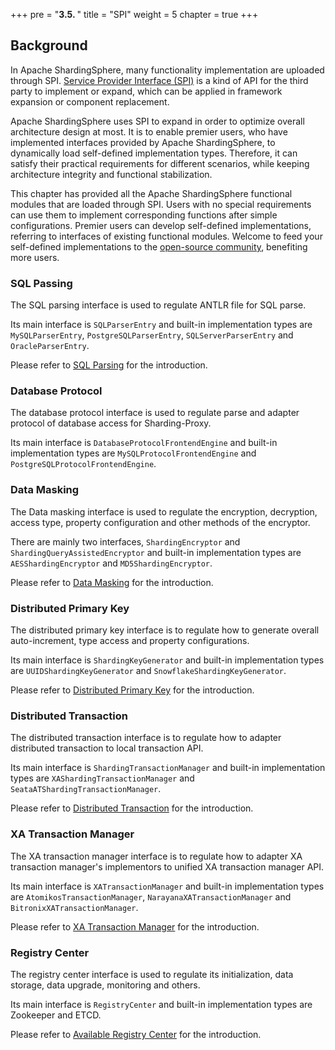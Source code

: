 +++
pre = "<b>3.5. </b>"
title = "SPI"
weight = 5
chapter = true
+++

## Background

In Apache ShardingSphere, many functionality implementation are uploaded through SPI. [Service Provider Interface (SPI)](https://docs.oracle.com/javase/tutorial/sound/SPI-intro.html) is a kind of API for the third party to implement or expand, which can be applied in framework expansion or component replacement.

Apache ShardingSphere uses SPI to expand in order to optimize overall architecture design at most. It is to enable premier users, who have implemented interfaces provided by Apache ShardingSphere, to dynamically load self-defined implementation types. Therefore, it can satisfy their practical requirements for different scenarios, while keeping architecture integrity and functional stabilization.

This chapter has provided all the Apache ShardingSphere functional modules that are loaded through SPI. Users with no special requirements can use them to implement corresponding functions after simple configurations. Premier users can develop self-defined implementations, referring to interfaces of existing functional modules. Welcome to feed your self-defined implementations to the [open-source community](https://github.com/apache/incubator-shardingsphere/pulls), benefiting more users.

### SQL Passing

The SQL parsing interface is used to regulate ANTLR file for SQL parse.

Its main interface is `SQLParserEntry` and built-in implementation types are `MySQLParserEntry`, `PostgreSQLParserEntry`, `SQLServerParserEntry` and `OracleParserEntry`.

Please refer to [SQL Parsing](/en/features/sharding/principle/parse/) for the introduction.

### Database Protocol

The database protocol interface is used to regulate parse and adapter protocol of database access for Sharding-Proxy.

Its main interface is `DatabaseProtocolFrontendEngine` and built-in implementation types are `MySQLProtocolFrontendEngine` and `PostgreSQLProtocolFrontendEngine`.

### Data Masking

The Data masking interface is used to regulate the encryption, decryption, access type, property configuration and other methods of the encryptor.

There are mainly two interfaces, `ShardingEncryptor` and `ShardingQueryAssistedEncryptor` and built-in implementation types are `AESShardingEncryptor` and `MD5ShardingEncryptor`. 

Please refer to [Data Masking](/en/features/orchestration/encrypt/) for the introduction.

### Distributed Primary Key

The distributed primary key interface is to regulate how to generate overall auto-increment, type access and property configurations.

Its main interface is `ShardingKeyGenerator` and built-in implementation types are `UUIDShardingKeyGenerator` and `SnowflakeShardingKeyGenerator`.

Please refer to [Distributed Primary Key](/en/features/sharding/other-features/key-generator/) for the introduction.

### Distributed Transaction

The distributed transaction interface is to regulate how to adapter distributed transaction to local transaction API.

Its main interface is `ShardingTransactionManager` and built-in implementation types are `XAShardingTransactionManager` and `SeataATShardingTransactionManager`.

Please refer to [Distributed Transaction](/en/features/transaction/) for the introduction.

### XA Transaction Manager

The XA transaction manager interface is to regulate how to adapter XA transaction manager's implementors to unified XA transaction manager API.

Its main interface is `XATransactionManager` and built-in implementation types are `AtomikosTransactionManager`, `NarayanaXATransactionManager` and `BitronixXATransactionManager`.

Please refer to [XA Transaction Manager](/en/features/concept/2pc-xa-transaction/) for the introduction.

### Registry Center

The registry center interface is used to regulate its initialization, data storage, data upgrade, monitoring and others.

Its main interface is `RegistryCenter` and built-in implementation types are Zookeeper and ETCD.

Please refer to [Available Registry Center](/en/features/orchestration/supported-registry-repo/) for the introduction.
